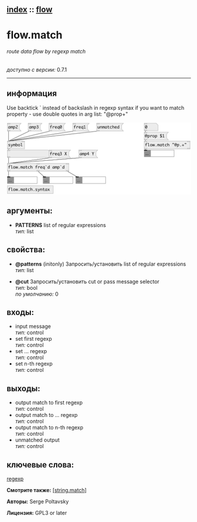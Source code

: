[index](index.html) :: [flow](category_flow.html)
---

# flow.match

###### route data flow by regexp match

*доступно с версии:* 0.7.1

---


## информация
Use backtick ` instead of backslash in regexp syntax if you want to match property - use double quotes in arg list: &#34;@prop+&#34;


[![example](../examples/img/flow.match.jpg)](../examples/pd/flow.match.pd)



## аргументы:

* **PATTERNS**
list of regular expressions<br>
_тип:_ list<br>





## свойства:

* **@patterns** (initonly)
Запросить/установить list of regular expressions<br>
_тип:_ list<br>

* **@cut** 
Запросить/установить cut or pass message selector<br>
_тип:_ bool<br>
_по умолчанию:_ 0<br>



## входы:

* input message<br>
_тип:_ control
* set first regexp<br>
_тип:_ control
* set ... regexp<br>
_тип:_ control
* set n-th regexp<br>
_тип:_ control



## выходы:

* output match to first regexp<br>
_тип:_ control
* output match to ... regexp<br>
_тип:_ control
* output match to n-th regexp<br>
_тип:_ control
* unmatched output<br>
_тип:_ control



## ключевые слова:

[regexp](keywords/regexp.html)



**Смотрите также:**
[\[string.match\]](string.match.html)




**Авторы:** Serge Poltavsky




**Лицензия:** GPL3 or later





